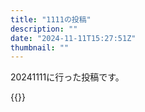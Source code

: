 ```yaml
---
title: "1111の投稿"
description: ""
date: "2024-11-11T15:27:51Z"
thumbnail: ""
---
```

20241111に行った投稿です。
<!--more-->
{{<othersns text="面白いなあ。<br/>ログインしなくても見える場所に画像を上げておいて、移住先にAIユーザー云々を気にするの" url="https://qunagi.qunagi.net/notice/AnvcGfcMvSNwMMPKvA" screenname="jme/k.h" date="2024-11-11T09:03:04.000Z">}}
